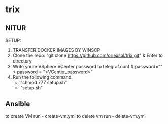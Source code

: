 # trix
## NITUR
SETUP:
1. TRANSFER DOCKER IMAGES BY WINSCP
2. Clone the repo: "git clone https://github.com/oriexsol/trix.git" & Enter to directory
3. Write youre VSphere VCenter password to telegraf.conf # password="" > password = "<VCenter_password>"
4. Run the following command: 
    - "chmod 777 setup.sh"
    - "setup.sh"

## Ansible
to create VM run - create-vm.yml 
to delete vm run - delete-vm.yml
